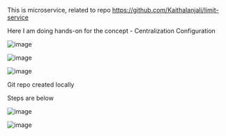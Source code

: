 This is microservice, related to repo https://github.com/Kaithalanjali/limit-service

Here I am doing hands-on for the concept - Centralization Configuration

![image](https://github.com/user-attachments/assets/db990297-cbf8-4f2e-9a01-9f8d5878c26c)


![image](https://github.com/user-attachments/assets/b7156bb6-542e-450a-b7bc-53f8cfc12d52)


![image](https://github.com/user-attachments/assets/acfd8712-e1a1-4446-ba55-a3eeeda6f819)

Git repo created locally

Steps are below

![image](https://github.com/user-attachments/assets/7f8e7ce0-fe2b-4612-817e-354d40803209)

![image](https://github.com/user-attachments/assets/ee805b84-a032-4d0d-af09-47199393c14f)







